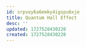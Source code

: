 ```yaml
---
id: srpvoy6a6emky4igspu6xje
title: Quantum Hall Effect
desc: ''
updated: 1727528430220
created: 1727528430220
---
```


